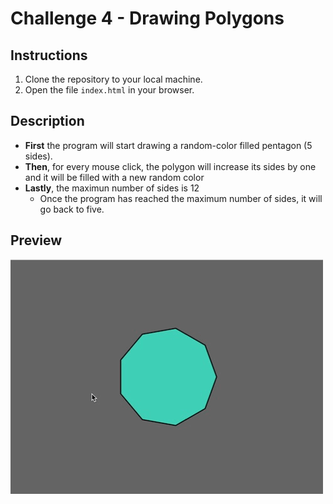 # Challenge 4 - Drawing Polygons

## Instructions

1. Clone the repository to your local machine.
2. Open the file `index.html` in your browser.

## Description

- **First** the program will start drawing a random-color filled pentagon (5 sides).
- **Then**, for every mouse click, the polygon will increase its sides by one and it will be filled with a new random color
- **Lastly**, the maximun number of sides is 12
    - Once the program has reached the maximum number of sides, it will go back to five.

## Preview

![Preview](./images/preview.gif)